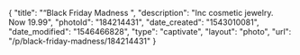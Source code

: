 {
    "title": "“Black Friday Madness ",
    "description": "Inc cosmetic jewelry. Now 19.99",
    "photoId": "184214431",
    "date_created": "1543010081",
    "date_modified": "1546466828",
    "type": "captivate",
    "layout": "photo",
    "url": "\/p\/black-friday-madness\/184214431"
}